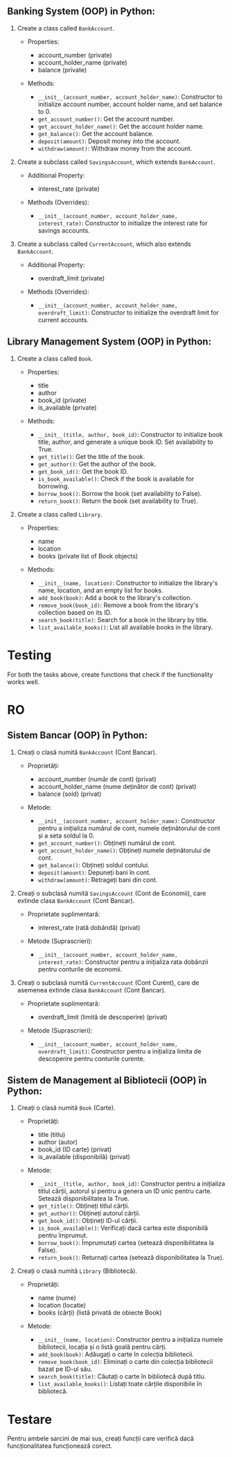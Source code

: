 ## Banking System (OOP) in Python:

1. Create a class called `BankAccount`.
    - Properties:
        - account_number (private)
        - account_holder_name (private)
        - balance (private)

    - Methods:
        - `__init__(account_number, account_holder_name)`: Constructor to initialize account number, account holder
          name, and set balance to 0.
        - `get_account_number()`: Get the account number.
        - `get_account_holder_name()`: Get the account holder name.
        - `get_balance()`: Get the account balance.
        - `deposit(amount)`: Deposit money into the account.
        - `withdraw(amount)`: Withdraw money from the account.

2. Create a subclass called `SavingsAccount`, which extends `BankAccount`.
    - Additional Property:
        - interest_rate (private)

    - Methods (Overrides):
        - `__init__(account_number, account_holder_name, interest_rate)`: Constructor to initialize the interest rate
          for savings accounts.

3. Create a subclass called `CurrentAccount`, which also extends `BankAccount`.
    - Additional Property:
        - overdraft_limit (private)

    - Methods (Overrides):
        - `__init__(account_number, account_holder_name, overdraft_limit)`: Constructor to initialize the overdraft
          limit for current accounts.

## Library Management System (OOP) in Python:

1. Create a class called `Book`.
    - Properties:
        - title
        - author
        - book_id (private)
        - is_available (private)

    - Methods:
        - `__init__(title, author, book_id)`: Constructor to initialize book title, author, and generate a unique book
          ID. Set availability to True.
        - `get_title()`: Get the title of the book.
        - `get_author()`: Get the author of the book.
        - `get_book_id()`: Get the book ID.
        - `is_book_available()`: Check if the book is available for borrowing.
        - `borrow_book()`: Borrow the book (set availability to False).
        - `return_book()`: Return the book (set availability to True).

2. Create a class called `Library`.
    - Properties:
        - name
        - location
        - books (private list of Book objects)

    - Methods:
        - `__init__(name, location)`: Constructor to initialize the library's name, location, and an empty list for
          books.
        - `add_book(book)`: Add a book to the library's collection.
        - `remove_book(book_id)`: Remove a book from the library's collection based on its ID.
        - `search_book(title)`: Search for a book in the library by title.
        - `list_available_books()`: List all available books in the library.

# Testing

For both the tasks above, create functions that check if the functionality works well.

# RO

## Sistem Bancar (OOP) în Python:

1. Creați o clasă numită `BankAccount` (Cont Bancar).
    - Proprietăți:
        - account_number (număr de cont) (privat)
        - account_holder_name (nume deținător de cont) (privat)
        - balance (sold) (privat)

    - Metode:
        - `__init__(account_number, account_holder_name)`: Constructor pentru a inițializa numărul de cont, numele
          deținătorului de cont și a seta soldul la 0.
        - `get_account_number()`: Obțineți numărul de cont.
        - `get_account_holder_name()`: Obțineți numele deținătorului de cont.
        - `get_balance()`: Obțineți soldul contului.
        - `deposit(amount)`: Depuneți bani în cont.
        - `withdraw(amount)`: Retrageți bani din cont.

2. Creați o subclasă numită `SavingsAccount` (Cont de Economii), care extinde clasa `BankAccount` (Cont Bancar).
    - Proprietate suplimentară:
        - interest_rate (rată dobândă) (privat)

    - Metode (Suprascrieri):
        - `__init__(account_number, account_holder_name, interest_rate)`: Constructor pentru a inițializa rata dobânzii
          pentru conturile de economii.

3. Creați o subclasă numită `CurrentAccount` (Cont Curent), care de asemenea extinde clasa `BankAccount` (Cont Bancar).
    - Proprietate suplimentară:
        - overdraft_limit (limită de descoperire) (privat)

    - Metode (Suprascrieri):
        - `__init__(account_number, account_holder_name, overdraft_limit)`: Constructor pentru a inițializa limita de
          descoperire pentru conturile curente.

## Sistem de Management al Bibliotecii (OOP) în Python:

1. Creați o clasă numită `Book` (Carte).
    - Proprietăți:
        - title (titlu)
        - author (autor)
        - book_id (ID carte) (privat)
        - is_available (disponibilă) (privat)

    - Metode:
        - `__init__(title, author, book_id)`: Constructor pentru a inițializa titlul cărții, autorul și pentru a
          genera un ID unic pentru carte. Setează disponibilitatea la True.
        - `get_title()`: Obțineți titlul cărții.
        - `get_author()`: Obțineți autorul cărții.
        - `get_book_id()`: Obțineți ID-ul cărții.
        - `is_book_available()`: Verificați dacă cartea este disponibilă pentru împrumut.
        - `borrow_book()`: Împrumutați cartea (setează disponibilitatea la False).
        - `return_book()`: Returnați cartea (setează disponibilitatea la True).

2. Creați o clasă numită `Library` (Bibliotecă).
    - Proprietăți:
        - name (nume)
        - location (locatie)
        - books (cărți) (listă privată de obiecte Book)

    - Metode:
        - `__init__(name, location)`: Constructor pentru a inițializa numele bibliotecii, locația și o listă goală
          pentru
          cărți.
        - `add_book(book)`: Adăugați o carte în colecția bibliotecii.
        - `remove_book(book_id)`: Eliminați o carte din colecția bibliotecii bazat pe ID-ul său.
        - `search_book(title)`: Căutați o carte în bibliotecă după titlu.
        - `list_available_books()`: Listați toate cărțile disponibile în bibliotecă.

# Testare

Pentru ambele sarcini de mai sus, creați funcții care verifică dacă funcționalitatea funcționează corect.